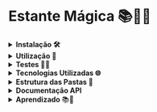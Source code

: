 # Estante Mágica 📚💭✨

<details>
  <summary><strong>Instalação 🛠️</strong></summary>

  ## 💻 Instalação 
Para rodar o projeto, primeiro clone este repositório usando o comando:

``` bash
git clone https://github.com/seu-usuario/nome-do-projeto.git
```
Em seguida, instale as dependências usando o gerenciador npm:   
``` bash
npm i
```
Crie um arquivo <span style="color: yellow"> .env.development </span> e <span style="color: yellow"> .env.test </span> na raiz do projeto e defina as variáveis usando o  <span style="color: yellow"> .env.example </span>
</details>

<details>
<summary><strong>Utilização 📝</strong></summary>
  
 ## 🚀💡 Utilização
  - <strong>Seguindo a ordem de execução:</strong>

1. Para gerar uma nova migração de banco de dados com base no estado atual do schema e ou automaticamente gerar o banco de dados:

```bash
npm run migration:generate
```

2. Para preencher o banco de dados com dados iniciais usando as variáveis de ambiente necessárias para a execução do projeto:

```bash
npm run dev:seed
```

3. Para rodar o back-end em um servidor de desenvolvimento, execute o seguinte comando no terminal: 

```bash
npm run dev
```

</details>

<details>
<summary><strong>Testes 🕵️‍♀️</strong></summary>
  
 ## 🚀💡 Testes 
  
Para rodar os testes unitários do projeto, execute o seguinte comando no terminal:

``` bash
npm run test:unit
```

</details>

<details>
  <summary><strong>Tecnologias Utilizadas 🌐</strong></summary>
   
  ## 🔧📦 Principais Tecnologias
  
- Node.js 14.0.0
- Express 4.18.2
- Typecript 4.4.4
- PostgreSQL 4.4.10
- Prisma (ORM) 4.11.0
- Visual Studio Code
- Git e GitHub

  O projeto foi desenvolvido em Node, Express, Typescript e foi utlizado o Prisma como ORM para mapear o Postresql. Para o desenvolvimento, utilizei o Visual Studio Code como IDE e o Git para controle de versão e o GitHub como repositório remoto.

Links úteis:
- [Visual Studio Code](https://code.visualstudio.com/docs)
- [Git](https://git-scm.com/doc)
- [GitHub](https://docs.github.com/) 
</details>

<details>
  <summary><strong>Estrutura das Pastas 📂</strong></summary>

## 🌳📂 A estrutura do projeto é organizada da seguinte maneira:
```bash

- `prisma/`: contém as configurações e migrações referentes ao Prisma.

  - `migrations/`: contém as migrações banco de dados.

  - `schema.prisma`: arquivo principal de configuração do Prisma.

  - `seed.ts`: arquivo para popular o banco de dados com dados iniciais.

- `controllers/`: contém os controladores da aplicação.

    - `book-controller.ts`: controlador para livros.

  - `config/`: contém as configurações da aplicação.

    - `database.ts`: arquivo de conexão com o banco de dados.

    - `envs.ts`: arquivo de configuração das variáveis de ambiente.

    - `index.ts`: arquivo principal de configuração.

  - `errors/`: contém as definições de erros da aplicação.

  - `middlewares/`: contém os middlewares da aplicação.

  - `repositories/`: contém os repositórios da aplicação.

  - `routers/`: contém os roteadores da aplicação.

  - `schemas/`: contém os esquemas do banco de dados.

    - `schema.prisma`: esquema do banco de dados.

  - `services/`: contém os serviços da aplicação.

  - `app.ts`: arquivo principal que inicializa a aplicação.

  - `protocols.ts`: contém as definições de protocolos da aplicação.

  - `server.ts`: arquivo que inicializa o servidor.

- `tests/`: contém os testes da aplicação.

  - `unit/`: contém os testes unitários da aplicação.

    - `book.test.ts`: testes para o controlador de livros.

    - `setup-envs.ts`: arquivo para configuração dos testes.

- `README.md`: arquivo de documentação do projeto.

- `jest.config.js`: arquivo de configuração do Jest.

- `package-lock.json`: arquivo gerado automaticamente pelo npm para controle de versão das dependências.

- `package.json`: arquivo de configuração do projeto e suas dependências.

- `tsconfig.build.json`: arquivo de configuração do TypeScript para compilação do projeto.

- `tsconfig.json`: arquivo de configuração do TypeScript para o projeto
``` 
</details>


<details>
  <summary><strong>Documentação API</strong></summary>

   ### 📋 Segue abaixo o resumo dos endpoints:
   - `POST /book`: Cria um novo livro.
   - `GET /book`: Retorna o livro relacionado ao código fornecido.

   ### Documentação swagger na raiz do projeto:
  <p>Arquivo: <strong>api-documentation.yaml</strong></p>
  

   ##  💻🔍 Exemplo de Uso com Endpoints detalhado:
  
  <details>
    <summary><strong>rota getBook</strong></summary>

### Este exemplo mostra como enviar uma solicitação GET para obter o livro relacionado ao **magicCode**.

#### Requisição

```javascript
GET /api/book/?magicCode=LUYPNQ
``` 
#### Resposta

Se a solicitação for bem-sucedida, a resposta terá o código de status **200 OK** e o livro do usuário no formato JSON.

```json

{
  "id": 23,
  "title": "Harry Potter and the Philosopher's Stone",
  "author": "J.K. Rowling",
  "professor": "Albus Dumbledore",
  "magicCode": "LUYPNQ",
  "createdAt": "2023-03-21T11:02:13.478Z",
  "pages": [
    {
      "id": 1,
      "pageNumber": 1,
      "pageType": "TEXT",
      "content": "Lorem ipsum dolor sit amet",
      "bookId": 23
    },
    {
      "id": 2,
      "pageNumber": 2,
      "pageType": "IMAGE",
      "content": "Lorem ipsum dolor sit amet",
      "bookId": 23
    },
    {
      "id": 3,
      "pageNumber": 3,
      "pageType": "TEXT",
      "content": "consectetur adipiscing elit",
      "bookId": 23
    },
    {
      "id": 4,
      "pageNumber": 4,
      "pageType": "IMAGE",
      "content": "https://exemplo.com/imagem2.jpg",
      "bookId": 23
    },
    {
      "id": 5,
      "pageNumber": 5,
      "pageType": "TEXT",
      "content": "sed do eiusmod tempor",
      "bookId": 23
    },
    {
      "id": 6,
      "pageNumber": 6,
      "pageType": "IMAGE",
      "content": "https://exemplo.com/imagem3.jpg",
      "bookId": 23
    },
    {
      "id": 7,
      "pageNumber": 7,
      "pageType": "TEXT",
      "content": "incididunt ut labore et dolore magna aliqua",
      "bookId": 23
    },
    {
      "id": 8,
      "pageNumber": 8,
      "pageType": "IMAGE",
      "content": "https://exemplo.com/imagem4.jpg",
      "bookId": 23
    },
    {
      "id": 9,
      "pageNumber": 9,
      "pageType": "TEXT",
      "content": "Ut enim ad minim veniam",
      "bookId": 23
    },
    {
      "id": 10,
      "pageNumber": 10,
      "pageType": "IMAGE",
      "content": "https://exemplo.com/imagem5.jpg",
      "bookId": 23
    },
    {
      "id": 11,
      "pageNumber": 11,
      "pageType": "TEXT",
      "content": "quis nostrud exercitation ullamco laboris",
      "bookId": 23
    },
    {
      "id": 12,
      "pageNumber": 12,
      "pageType": "IMAGE",
      "content": "https://exemplo.com/imagem6.jpg",
      "bookId": 23
    }
  ]
}
``` 
Se os dados da solicitação não estiverem no formato correto, a resposta terá o código de status **400 Bad Request** e uma lista de erros no formato JSON.

```json

{
  "name": "InvalidDataError",
  "message": "Invalid data",
  "details": [
    "\"magicCode\" length must be at least 6 characters long"
  ]
}
``` 
Se ocorrer um erro no servidor, a resposta terá o código de status **500 Internal Server Error**.

```json

HTTP/1.1 500 Internal Server Error
``` 
  </details>
  
  <details>
    <summary><strong>rota postBook</strong></summary>

### Este exemplo mostra como enviar uma solicitação POST para criar um livro.

#### Requisição

```javascript

POST /api/book

{
      "title": "Harry Potter and the Philosopher's Stone",
      "author": "J.K. Rowling",
      "professor": "Albus Dumbledore",
      "pages": [
          {
            "pageNumber": 1,
            "pageType": "TEXT",
            "content": "Lorem ipsum dolor sit amet"
          },
          {
            "pageNumber": 2,
            "pageType": "IMAGE",
            "content": "Lorem ipsum dolor sit amet"
          },
          {
            "pageNumber": 3,
            "pageType": "TEXT",
            "content": "consectetur adipiscing elit"
          },
          {
            "pageNumber": 4,
            "pageType": "IMAGE",
            "content": "https://exemplo.com/imagem2.jpg"
          },
          {
            "pageNumber": 5,
            "pageType": "TEXT",
            "content": "sed do eiusmod tempor"
          },
          {
            "pageNumber": 6,
            "pageType": "IMAGE",
            "content": "https://exemplo.com/imagem3.jpg"
          },
          {
            "pageNumber": 7,
            "pageType": "TEXT",
            "content": "incididunt ut labore et dolore magna aliqua"
          },
          {
            "pageNumber": 8,
            "pageType": "IMAGE",
            "content": "https://exemplo.com/imagem4.jpg"
          },
          {
            "pageNumber": 9,
            "pageType": "TEXT",
            "content": "Ut enim ad minim veniam"
          },
          {
            "pageNumber": 10,
            "pageType": "IMAGE",
            "content": "https://exemplo.com/imagem5.jpg"
          },
          {
            "pageNumber": 11,
            "pageType": "TEXT",
            "content": "quis nostrud exercitation ullamco laboris"
          },
          {
            "pageNumber": 12,
            "pageType": "IMAGE",
            "content": "https://exemplo.com/imagem6.jpg"
          }
        ]
  }
``` 
#### Resposta

Se a solicitação for bem-sucedida, a resposta terá o código de status **201 Created** e o **magicCode**.

```json
{
  "magicCode": "LUYPNQ"
}
```
Se os dados da solicitação não estiverem no formato correto, a resposta terá o código de status **400 Bad Request** e uma lista de erros no formato JSON.

```json

{
  "name": "InvalidDataError",
  "message": "Invalid data",
  "details": [
    "\"pages\" must contain 12 items"
  ]
}
``` 

Se ocorrer algum erro no servidor, a resposta terá o código de status 500 Internal Server Error.
```json
HTTP/1.1 500 Internal Server Error
``` 
  </details>
 
  
 </details>

<details>
 <summary> <strong>Aprendizado </strong>📚📝</summary>
<br />
 <p>Ao resolver o desafio fornecido, tive a oportunidade de aplicar minhas habilidades em programação. 
 
 Primeiramente, analisei o problema apresentado e elaborei um plano de ação para resolvê-lo.

 Em seguida, utilizei o TypeScript para desenvolver uma solução mais robusta e segura, garantindo que meu código estivesse livre de erros e problemas comuns de tipagem.

Para implementar essa solução, utilizei o Node.js para criar um ambiente de execução rápido e escalável, que permitiu que meu código fosse executado de maneira eficiente e sem interrupções.

Para acessar o banco de dados, escolhi o Prisma, uma ferramenta de ORM (Object-Relational Mapping) que me permitiu trabalhar com o banco de dados de forma mais simples e intuitiva. Com o Prisma, pude definir modelos de dados, consultas e mutações usando uma interface de programação de aplicativos (API) muito intuitiva.

Ao final do projeto, consegui implementar uma solução robusta e escalável que atendeu a todas as necessidades do problema apresentado, graças ao uso conjunto de TypeScript, Node.js e Prisma.</p>

</details>